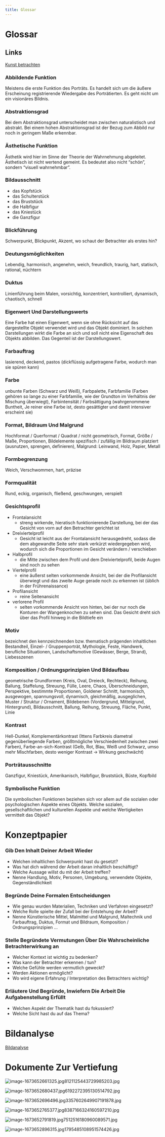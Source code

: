 ```yaml
---
title: Glossar
---
```


# Glossar

## Links

[Kunst betrachten](https://padlet.com/Fr_C/Kunstbetrachtung)

### Abbildende Funktion

Meistens die erste Funktion des Porträts. Es handelt sich um die äußere Erscheinung registrierende Wiedergabe des Porträtierten. Es geht nicht um ein visionäres Bildnis.

### Abstraktionsgrad

Bei dem Abstraktionsgrad unterscheidet man zwischen naturalistisch und abstrakt. Bei einem hohen Abstraktionsgrad ist der Bezug zum Abbild nur noch in geringem Maße erkennbar.

### Ästhetische Funktion

Ästhetik wird hier im Sinne der Theorie der Wahrnehmung abgeleitet. Ästhetisch ist nicht wertend gemeint. Es bedeutet also nicht “schön”, sondern “visuell wahrnehmbar”.

### Bildausschnitt

- das Kopfstück
- das Schulterstück
- das Bruststück
- die Halbfigur
- das Kniestück
- die Ganzfigur

### Blickführung

Schwerpunkt, Blickpunkt, Akzent, wo schaut der Betrachter als erstes hin?

### Deutungsmöglichkeiten

Lebendig, harmonisch, angenehm, weich, freundlich, traurig, hart, statisch, rational, nüchtern

### Duktus

Linienführung beim Malen, vorsichtig, konzentriert, kontrolliert, dynamisch, chaotisch, schnell

### Eigenwert Und Darstellungswerts

Eine Farbe hat einen Eigenwert, wenn sie ohne Rücksicht auf das dargestellte Objekt verwendet wird und das Objekt dominiert. In solchen Darstellungen wirkt die Farbe an sich und soll nicht eine Eigenschaft des Objekts abbilden. Das Gegenteil ist der Darstellungswert.

### Farbauftrag

lasierend, deckend, pastos (dickflüssig aufgetragene Farbe, wodurch man sie spüren kann)

### Farbe

unbunte Farben (Schwarz und Weiß), Farbpalette, Farbfamilie (Farben gehören so lange zu einer Farbfamilie, wie der Grundton im Verhältnis der Mischung überwiegt), Farbintensität / Farbsättigung (wahrgenommene Buntheit, Je reiner eine Farbe ist, desto gesättigter und damit intensiver erscheint sie)

### Format, Bildraum Und Malgrund

Hochformat / Querformat / Quadrat / nicht geometrisch, Format, Größe / Maße, Proportionen, Bildelemente spezifisch / zufällig im Bildraum platziert (ausnutzen, sprengen, definieren), Malgrund: Leinwand, Holz, Papier, Metall

### Formbegrenzung

Weich, Verschwommen, hart, präzise

### Formqualität

Rund, eckig, organisch, fließend, geschwungen, verspielt

### Gesichtsprofil

- Frontalansicht
    - streng wirkende, hieratisch funktionierende Darstellung, bei der das Gesicht von vorn auf den Betrachter gerichtet ist
- Dreiviertelprofil
    - Gesicht ist leicht aus der Frontalansicht herausgedreht, sodass die dem abgewandte Seite sehr stark verkürzt wiedergegeben wird, wodurch sich die Proportionen im Gesicht verändern / verschieben
- Halbprofil
    - die Mitte zwischen dem Profil und dem Dreiviertelprofil, beide Augen sind noch zu sehen
- Viertelprofil
    - eine äußerst selten vorkommende Ansicht, bei der die Profilansicht überwiegt und das zweite Auge gerade noch zu erkennen ist (üblich in der Frührenaissance)
- Profilansicht
    - reine Seitenansicht
- verlorene Profil
    - selten vorkommende Ansicht von hinten, bei der nur noch die Konturen der Wangenknochen zu sehen sind. Das Gesicht dreht sich über das Profil hinweg in die Bildtiefe ein

### Motiv

bezeichnet den kennzeichnenden bzw. thematisch prägenden inhaltlichen Bestandteil, Einzel- / Gruppenporträt, Mythologie, Feste, Handwerk, berufliche Situationen, Landschaftsmotive (Gewässer, Berge, Strand), Liebesszenen

### Komposition / Ordnungsprinzipien Und Bildaufbau

geometrische Grundformen (Kreis, Oval, Dreieck, Rechteck), Reihung, Ballung, Staffelung, Streuung, Fülle, Leere, Chaos, Überschneidungen, Perspektive, bestimmte Proportionen, Goldener Schnitt, harmonisch, ausgewogen, spannungsvoll, dynamisch, gleichmäßig, ausgeglichen, Muster / Struktur / Ornament, Bildebenen (Vordergrund, Mittelgrund, Hintergrund), Bildausschnitt, Ballung, Reihung, Streuung, Fläche, Punkt, Linie

### Kontrast

Hell-Dunkel, Komplementärkontrast (Ittens Farbkreis diametral gegenüberliegende Farben, größtmögliche Verschiedenheit zwischen zwei Farben), Farbe-an-sich-Kontrast (Gelb, Rot, Blau, Weiß und Schwarz, umso mehr Mischfarben, desto weniger Kontrast → Wirkung geschwächt)

### Porträtausschnitte

Ganzfigur, Kniestück, Amerikanisch, Halbfigur, Bruststück, Büste, Kopfbild

### Symbolische Funktion

Die symbolischen Funktionen beziehen sich vor allem auf die sozialen oder psychologischen Aspekte eines Objekts. Welche sozialen, gesellschaftlichen und kulturellen Aspekte und welche Wertigkeiten vermittelt das Objekt?

# Konzeptpapier

### Gib Den Inhalt Deiner Arbeit Wieder

- Welchen inhaltlichen Schwerpunkt hast du gesetzt?
- Was hat dich während der Arbeit daran inhaltlich beschäftigt?
- Welche Aussage willst du mit der Arbeit treffen?
- Nenne Handlung, Motiv, Personen, Umgebung, verwendete Objekte, Gegenständlichkeit

### Begründe Deine Formalen Entscheidungen

- Wie genau wurden Materialien, Techniken und Verfahren eingesetzt?
- Welche Rolle spielte der Zufall bei der Entstehung der Arbeit?
- Nenne Künstlerische Mittel, Malmittel und Malgrund, Maltechnik und Farbauftrag, Duktus, Format und Bildraum, Komposition / Ordnungsprinzipien …

### Stelle Begründete Vermutungen Über Die Wahrscheinliche Betrachterwirkung an

- Welcher Kontext ist wichtig zu bedenken?
- Was kann der Betrachter erkennen / tun?
- Welche Gefühle werden vermutlich geweckt?
- Werden Aktionen ermöglicht?
- Wo wird eigene Erfahrung / Interpretation des Betrachters wichtig?

### Erläutere Und Begründe, Inwiefern Die Arbeit Die Aufgabenstellung Erfüllt

- Welchen Aspekt der Thematik hast du fokussiert?
- Welche Sicht hast du auf das Thema?

# Bildanalyse

[Bildanalyse](Bildanalyse.md) 

# Dokumente Zur Vertiefung

![image-1673652661325.jpg8121125443729985203.jpg](./Glossar/image-1673652661325.jpg8121125443729985203.jpg)

![image-1673652680437.jpg6192272395130514792.jpg](./Glossar/image-1673652680437.jpg6192272395130514792.jpg)

![image-1673652696496.jpg3357602649907191878.jpg](./Glossar/image-1673652696496.jpg3357602649907191878.jpg)

![image-1673652765377.jpg8387166324160597210.jpg](./Glossar/image-1673652765377.jpg8387166324160597210.jpg)

![image-1673652791819.jpg7512516180960089571.jpg](./Glossar/image-1673652791819.jpg7512516180960089571.jpg)

![image-1673652896315.jpg1795485108951574426.jpg](./Glossar/image-1673652896315.jpg1795485108951574426.jpg)